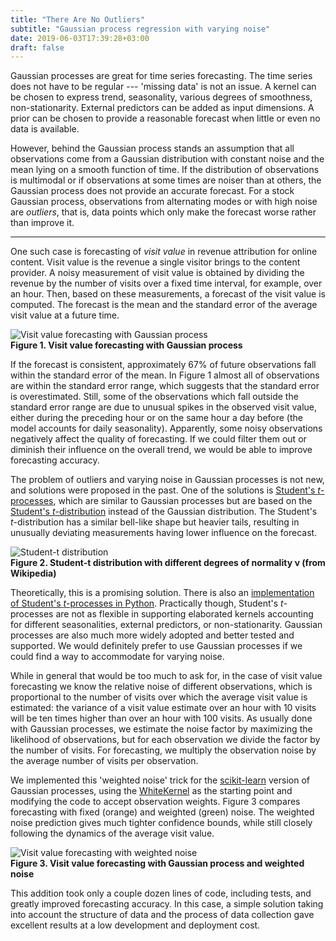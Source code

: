 ```yaml
---
title: "There Are No Outliers"
subtitle: "Gaussian process regression with varying noise"
date: 2019-06-03T17:39:28+03:00
draft: false
---
```


Gaussian processes are great for time series forecasting. The
time series does not have to be regular --- 'missing data' is
not an issue.  A kernel can be chosen to express trend,
seasonality, various degrees of smoothness, non-stationarity.
External predictors can be added as input dimensions. A prior
can be chosen to provide a reasonable forecast when little
or even no data is available.

However, behind the Gaussian process stands an assumption
that all observations come from a Gaussian distribution with
constant noise and the mean lying on a smooth function of time.
If the distribution of observations is multimodal or if
observations at some times are noiser than at others, the
Gaussian process does not provide an accurate forecast. For a
stock Gaussian process, observations from alternating modes or
with high noise are _outliers_, that is, data points which only
make the forecast worse rather than improve it.

-----

One such case is forecasting of _visit value_ in revenue
attribution for online content. Visit value is the revenue
a single visitor brings to the content provider. A noisy
measurement of visit value is obtained by dividing the revenue
by the number of visits over a fixed time interval, for example,
over an hour. Then, based on these measurements, a forecast of
the visit value is computed. The forecast is the mean and the
standard error of the average visit value at a future time.

![Visit value forecasting with Gaussian process](/images/weighted-white/gp-forecast.png)  
**Figure 1. Visit value forecasting with Gaussian process**

If the forecast is consistent, approximately 67% of future
observations fall within the standard error of the mean. In
Figure 1 almost all of observations are within the standard
error range, which suggests that the standard error is
overestimated. Still, some of the observations which fall outside
the standard error range are due to unusual spikes in
the observed visit value, either during the preceding hour or
on the same hour a day before (the model accounts for daily
seasonality). Apparently, some noisy observations negatively
affect the quality of forecasting. If we could filter them out
or diminish their influence on the overall trend, we would be
able to improve forecasting accuracy.

The problem of outliers and varying noise in Gaussian processes
is not new, and solutions were proposed in the past. One of the
solutions is [Student's _t_-processes](https://www.cs.cmu.edu/~andrewgw/tprocess.pdf),
which are similar to Gaussian processes but are based on the
[Student's
_t_-distribution](https://en.wikipedia.org/wiki/Student's_t-distribution)
instead of the Gaussian distribution. The Student's
_t_-distribution has a similar bell-like shape but heavier tails,
resulting in unusually deviating measurements having lower
influence on the forecast.

![Student-t distribution](https://upload.wikimedia.org/wikipedia/commons/thumb/4/41/Student_t_pdf.svg/650px-Student_t_pdf.svg.png)  
**Figure 2. Student-t distribution with different degrees of
normality ν (from Wikipedia)**

Theoretically, this is a promising solution. There is also an
[implementation of Student's _t_-processes in
Python](https://docs.pymc.io/notebooks/GP-TProcess.html).
Practically though, Student's _t_-processes are not as flexible
in supporting elaborated kernels accounting for different
seasonalities, external predictors, or non-stationarity.
Gaussian processes are also much more widely adopted and better
tested and supported. We would definitely prefer to use Gaussian
processes if we could find a way to accommodate for varying noise.

While in general that would be too much to ask for, in the case
of visit value forecasting we know the relative noise of
different observations, which is  proportional to the number
of visits over which the average visit value is estimated:
the variance of a visit value estimate over an hour with 10
visits will be ten times higher than over an hour with 100
visits.  As usually done with Gaussian processes, we estimate
the noise factor by maximizing the likelihood of observations,
but for each observation we divide the factor by the number of
visits. For forecasting, we multiply the observation noise by
the average number of visits per observation.

We implemented this 'weighted noise' trick for the
[scikit-learn](scikit-learn.org) version of Gaussian processes,
using the
[WhiteKernel](https://scikit-learn.org/stable/modules/generated/sklearn.gaussian_process.kernels.WhiteKernel.html)
as the starting point and modifying the code to accept
observation weights. Figure 3 compares forecasting with fixed
(orange) and weighted (green) noise. The weighted noise
prediction gives much tighter confidence bounds, while still
closely following the dynamics of the average visit value.

![Visit value forecasting with weighted noise](/images/weighted-white/weighted-gp-forecast.png)  
**Figure 3. Visit value forecasting with Gaussian process and weighted noise**

This addition took only a couple dozen lines of code, including
tests, and greatly improved forecasting accuracy. In this case,
a simple solution taking into account the structure of data and
the process of data collection gave excellent results at a low
development and deployment cost.
